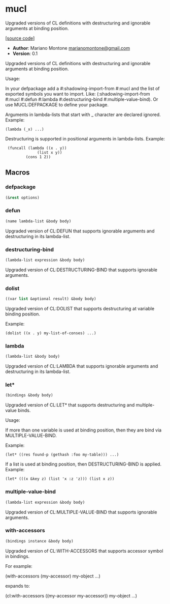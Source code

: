 # mucl

Upgraded versions of CL definitions with destructuring and ignorable arguments at binding position.

[[source code]](../mucl.lisp)

- **Author**: Mariano Montone <marianomontone@gmail.com>
- **Version**: 0.1


 Upgraded versions of CL definitions with destructuring and ignorable arguments at binding position.

 Usage:

 In your defpackage add a #:shadowing-import-from #:mucl and the list of exported symbols you want to import.
 Like: (:shadowing-import-from #:mucl #:defun #:lambda #:destructuring-bind #:multiple-value-bind).
 Or use MUCL:DEFPACKAGE to define your package.

 Arguments in lambda-lists that start with _ character are declared ignored.
 Example:

    (lambda (_x) ...)

 Destructuring is supported in positional arguments in lambda-lists.
 Example:

     (funcall (lambda ((x . y))
                  (list x y))
             (cons 1 2))



## Macros
### defpackage

```lisp
(&rest options)
```



### defun

```lisp
(name lambda-list &body body)
```

Upgraded version of CL:DEFUN that supports ignorable arguments and destructuring in its lambda-list.





### destructuring-bind

```lisp
(lambda-list expression &body body)
```

Upgraded version of CL:DESTRUCTURING-BIND that supports ignorable arguments.





### dolist

```lisp
((var list &optional result) &body body)
```

Upgraded version of CL:DOLIST that supports destructuring at variable binding position.



Example:

    (dolist ((x . y) my-list-of-conses) ...)

### lambda

```lisp
(lambda-list &body body)
```

Upgraded version of CL:LAMBDA that supports ignorable arguments and destructuring in its lambda-list.





### let\*

```lisp
(bindings &body body)
```

Upgraded version of CL:LET* that supports destructuring and multiple-value binds.



Usage:

If more than one variable is used at binding position, then they are bind via MULTIPLE-VALUE-BIND.

Example:

    (let* ((res found-p (gethash :foo my-table))) ...)

If a list is used at binding position, then DESTRUCTURING-BIND is applied.
Example:

    (let* (((x &key z) (list 'x :z 'z))) (list x z))

### multiple-value-bind

```lisp
(lambda-list expression &body body)
```

Upgraded version of CL:MULTIPLE-VALUE-BIND that supports ignorable arguments.





### with-accessors

```lisp
(bindings instance &body body)
```

Upgraded version of CL:WITH-ACCESSORS that supports accessor symbol in bindings.



For example:

   (with-accessors (my-accessor) my-object ...)

expands to:

   (cl:with-accessors ((my-accessor my-accessor)) my-object ...)

